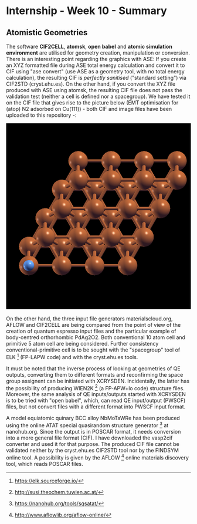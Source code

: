 
# Internship - Week 10 - Summary

## Atomistic Geometries

The software **CIF2CELL**, **atomsk**, **open babel** and **atomic simulation environment** are utilised for geometry creation, manipulation or conversion. There is an interesting point regarding the graphics with ASE: If you create an XYZ formatted file during ASE total energy calculation and convert it to CIF using "ase convert" (use ASE as a geometry tool, with no total energy calculation), the resulting CIF is *perfectly sanitised* ("standard setting") via CIF2STD (cryst.ehu.es). On the other hand, if you convert the XYZ file produced with ASE using atomsk, the resulting CIF file does not pass the validation test (neither a cell is defined nor a spacegroup). We have tested it on the CIF file that gives rise to the picture below (EMT optimisation for (atop) N2 adsorbed on Cu(111)) - both CIF and image files have been uploaded to this repository -:

![](slabase.png) 

On the other hand, the three input file generators materialscloud.org, AFLOW and CIF2CELL are being compared from the point of view of the creation of quantum espresso input files and the particular example of body-centred orthorhombic PdAg2O2. Both conventional 10 atom cell and primitive 5 atom cell are being considered. Further consistency conventional-primitive cell is to be sought with the "spacegroup" tool of ELK [^1] (FP-LAPW code) and with the cryst.ehu.es tools.

It must be noted that the inverse process of looking at geometries of QE outputs, converting them to different formats and reconfirming the space group assignent can be initiated with XCRYSDEN. Incidentally, the latter has the possibility of producing WIEN2K [^2] (a FP-APW+lo code) structure files. Moreover, the same analysis of QE inputs/outputs started with XCRYSDEN is to be tried with "open babel", which, can read QE input/output (PWSCF) files, but not convert files with a different format into PWSCF input format.

A model equiatomic quinary BCC alloy NbMoTaWRe has been produced using the online ATAT special quasirandom structure generator [^3] at nanohub.org. Since the output is in POSCAR format, it needs conversion into a more general file format (CIF). I have downloaded the vasp2cif converter and used it for that purpose. The produced CIF file cannot be validated neither by the cryst.ehu.es CIF2STD tool nor by the FINDSYM online tool. A possibility is given by the AFLOW [^4] online materials discovery tool, which reads POSCAR files.

[^1]: https://elk.sourceforge.io/
[^2]: http://susi.theochem.tuwien.ac.at/
[^3]: https://nanohub.org/tools/sqsatat/
[^4]: http://www.aflowlib.org/aflow-online/

